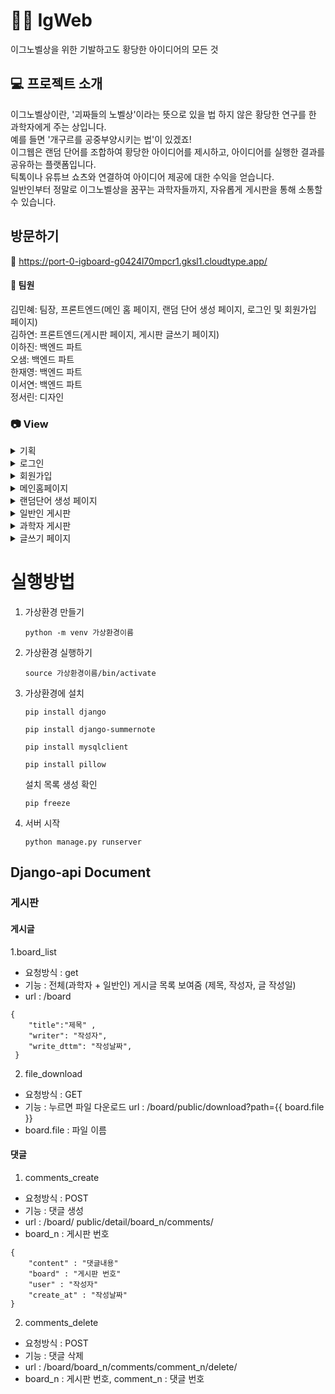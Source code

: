 # 🧑‍🔬 IgWeb
이그노벨상을 위한 기발하고도 황당한 아이디어의 모든 것

## 💻 프로젝트 소개
이그노벨상이란, '괴짜들의 노벨상'이라는 뜻으로 있을 법 하지 않은 황당한 연구를 한 과학자에게 주는 상입니다. </br>
예를 들면 '개구르를 공중부양시키는 법'이 있겠죠! </br>
이그웹은 랜덤 단어를 조합하여 황당한 아이디어를 제시하고, 아이디어를 실행한 결과를 공유하는 플랫폼입니다. </br>
틱톡이나 유튜브 쇼츠와 연결하여 아이디어 제공에 대한 수익을 얻습니다. </br>
일반인부터 정말로 이그노벨상을 꿈꾸는 과학자들까지, 자유롭게 게시판을 통해 소통할 수 있습니다.

## 방문하기
:link: <https://port-0-igboard-g0424l70mpcr1.gksl1.cloudtype.app/>

#### :two_men_holding_hands: 팀원 
김민혜: 팀장, 프론트엔드(메인 홈 페이지, 랜덤 단어 생성 페이지, 로그인 및 회원가입 페이지)<br/>
김하연: 프론트엔드(게시판 페이지, 게시판 글쓰기 페이지)<br/>
이하진: 백엔드 파트<br/>
오샘: 백엔드 파트<br/>
한재영: 백엔드 파트 <br/>
이서연: 백엔드 파트<br/>
정서린: 디자인<br/>

### :camera: View
<details>
    <summary>기획</summary>
    <img src="https://github.com/widoto/SYDashboard/assets/85910625/0b00d75e-e460-4bce-a69e-e1979240e413" width="600px" title="HomePage" alt="HomePage"></img><br/>
</details>
<details>
    <summary>로그인</summary>
    <img src="https://github.com/widoto/SYDashboard/assets/85910625/9703a7f0-85b0-4350-840d-f794de5cb5e6" width="600px" title="HomePage" alt="HomePage"></img><br/>
</details>
<details>
    <summary>회원가입</summary>
    <img src="https://github.com/widoto/SYDashboard/assets/85910625/189bfb37-ba97-4661-9a97-8f526c15f651" width="600px" title="HomePage" alt="HomePage"></img><br/>
</details>
<details>
    <summary>메인홈페이지</summary>
    <img src="https://github.com/widoto/SYDashboard/assets/85910625/372c217c-3d1e-4aa2-8427-d5157684f627" width="600px" title="HomePage" alt="HomePage"></img><br/>
</details>
<details>
    <summary>랜덤단어 생성 페이지</summary>
    데이터베이스에서 랜덤 단어를 뽑아옴.<br>
    * 랜덤단어 2개 생성<br/>
    <img src="https://github.com/widoto/SYDashboard/assets/85910625/32b3bcc7-fcde-4ed3-9a0c-deddce52997b" width="600px" title="HomePage" alt="HomePage"></img><br/>
    * 랜덤단어 3개 생성<br/>
    <img src="https://github.com/widoto/SYDashboard/assets/85910625/46634d32-4611-452e-b988-6882dba3dc0f" width="600px" title="HomePage" alt="HomePage"></img><br/>
    * 랜덤단어 4개 생성<br/>
    <img src="https://github.com/widoto/SYDashboard/assets/85910625/2700ba73-cee8-410c-8aee-68d3b2dbb5e7" width="600px" title="HomePage" alt="HomePage"></img><br/>
</details>
<details>
    <summary>일반인 게시판</summary>
    유튜브 쇼츠, 틱톡 영상, 핀터레스트와 같은 배치로 구성함.<br>
    <img src="https://github.com/widoto/SYDashboard/assets/85910625/eb94931f-84ec-49fd-b268-b6f8bc462200" width="600px" title="HomePage" alt="HomePage"></img><br/>
</details>
<details>
    <summary>과학자 게시판</summary>
    포멀한 형식의 게시판을 구성함.
    <img src="https://github.com/widoto/SYDashboard/assets/85910625/54aa12ea-92bc-47f1-99ac-5d9c8c52e7cb" width="600px" title="HomePage" alt="HomePage"></img><br/>
</details>
<details>
    <summary>글쓰기 페이지</summary>
    <img src="https://github.com/widoto/SYDashboard/assets/85910625/61c29305-c33b-4e93-8a13-0c8bff4d70ee" width="600px" title="HomePage" alt="HomePage"></img><br/>
</details>

# 실행방법

1. 가상환경 만들기
    
    `python -m venv 가상환경이름`
    
2. 가상환경 실행하기
    
    `source 가상환경이름/bin/activate`
    
3. 가상환경에 설치
    
    `pip install django`
    
    `pip install django-summernote`
    
    `pip install mysqlclient`
    
    `pip install pillow`
    
    설치 목록 생성 확인
    
    `pip freeze`
    
4. 서버 시작
    
    `python manage.py runserver`

## Django-api Document

### 게시판
#### 게시글
1.board_list
- 요청방식 : get
- 기능 : 전체(과학자 + 일반인) 게시글 목록 보여줌 (제목, 작성자, 글 작성일)
- url : /board
```
{ 
    "title":"제목" ,
    "writer": "작성자",
    "write_dttm": "작성날짜",
 }
```
2. file_download
- 요청방식 : GET
- 기능 : 누르면 파일 다운로드
url : /board/public/download?path={{ board.file }}
- board.file : 파일 이름

#### 댓글
1. comments_create
- 요청방식 : POST
- 기능 : 댓글 생성
- url : /board/ public/detail/board_n/comments/
- board_n : 게시판 번호
```
{
    "content" : "댓글내용"
    "board" : "게시판 번호"
    "user" : "작성자"
    "create_at" : "작성날짜"
}
```
2. comments_delete
- 요청방식 : POST
- 기능 : 댓글 삭제
- url : /board/board_n/comments/comment_n/delete/
- board_n : 게시판 번호, comment_n : 댓글 번호
